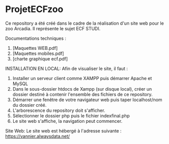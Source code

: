 # ProjetECFzoo
Ce repository a été créé dans le cadre de la réalisation d'un site web pour le zoo Arcadia. 
Il représente le sujet ECF STUDI.

Documentations techniques :
1. [Maquettes WEB.pdf]
2. [Maquettes mobiles.pdf]
3. [charte graphique ecf.pdf]

INSTALLATION EN LOCAL:
Afin de visualiser le site, il faut :
1. Installer un serveur client comme XAMPP puis démarrer Apache et MySQL
2. Dans le sous-dossier htdocs de Xampp (sur disque local), créer un dossier destiné à contenir l'ensemble des fichiers de ce repository.
3. Démarrer une fenêtre de votre navigateur web puis taper localhost/nom du dossier créé.
4. L'arborescence du repository doit s'afficher.
5. Sélectionner le dossier php puis le fichier indexfinal.php
6. Le site web s'affiche, la navigation peut commencer.

Site Web:
Le site web est hébergé à l'adresse suivante : https://vannier.alwaysdata.net/

